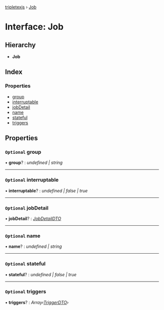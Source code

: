 [tripletexjs](../README.md) › [Job](job.md)

# Interface: Job

## Hierarchy

* **Job**

## Index

### Properties

* [group](job.md#optional-group)
* [interruptable](job.md#optional-interruptable)
* [jobDetail](job.md#optional-jobdetail)
* [name](job.md#optional-name)
* [stateful](job.md#optional-stateful)
* [triggers](job.md#optional-triggers)

## Properties

### `Optional` group

• **group**? : *undefined | string*

___

### `Optional` interruptable

• **interruptable**? : *undefined | false | true*

___

### `Optional` jobDetail

• **jobDetail**? : *[JobDetailDTO](jobdetaildto.md)*

___

### `Optional` name

• **name**? : *undefined | string*

___

### `Optional` stateful

• **stateful**? : *undefined | false | true*

___

### `Optional` triggers

• **triggers**? : *Array‹[TriggerDTO](triggerdto.md)›*
